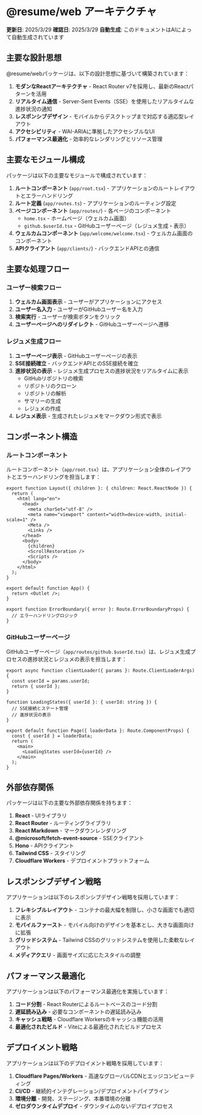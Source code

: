 # @resume/web アーキテクチャ

**更新日**: 2025/3/29
**確認日**: 2025/3/29
**自動生成**: このドキュメントはAIによって自動生成されています

## 主要な設計思想

@resume/webパッケージは、以下の設計思想に基づいて構築されています：

1. **モダンなReactアーキテクチャ** - React Router v7を採用し、最新のReactパターンを活用
2. **リアルタイム通信** - Server-Sent Events（SSE）を使用したリアルタイムな進捗状況の通知
3. **レスポンシブデザイン** - モバイルからデスクトップまで対応する適応型レイアウト
4. **アクセシビリティ** - WAI-ARIAに準拠したアクセシブルなUI
5. **パフォーマンス最適化** - 効率的なレンダリングとリソース管理

## 主要なモジュール構成

パッケージは以下の主要なモジュールで構成されています：

1. **ルートコンポーネント** (`app/root.tsx`) - アプリケーションのルートレイアウトとエラーハンドリング
2. **ルート定義** (`app/routes.ts`) - アプリケーションのルーティング設定
3. **ページコンポーネント** (`app/routes/`) - 各ページのコンポーネント
   - `home.tsx` - ホームページ（ウェルカム画面）
   - `github.$userId.tsx` - GitHubユーザーページ（レジュメ生成・表示）
4. **ウェルカムコンポーネント** (`app/welcome/welcome.tsx`) - ウェルカム画面のコンポーネント
5. **APIクライアント** (`app/clients/`) - バックエンドAPIとの通信

## 主要な処理フロー

### ユーザー検索フロー

1. **ウェルカム画面表示** - ユーザーがアプリケーションにアクセス
2. **ユーザー名入力** - ユーザーがGitHubユーザー名を入力
3. **検索実行** - ユーザーが検索ボタンをクリック
4. **ユーザーページへのリダイレクト** - GitHubユーザーページへ遷移

### レジュメ生成フロー

1. **ユーザーページ表示** - GitHubユーザーページの表示
2. **SSE接続確立** - バックエンドAPIとのSSE接続を確立
3. **進捗状況の表示** - レジュメ生成プロセスの進捗状況をリアルタイムに表示
   - GitHubリポジトリの検索
   - リポジトリのクローン
   - リポジトリの解析
   - サマリーの生成
   - レジュメの作成
4. **レジュメ表示** - 生成されたレジュメをマークダウン形式で表示

## コンポーネント構造

### ルートコンポーネント

ルートコンポーネント（`app/root.tsx`）は、アプリケーション全体のレイアウトとエラーハンドリングを担当します：

```tsx
export function Layout({ children }: { children: React.ReactNode }) {
  return (
    <html lang="en">
      <head>
        <meta charSet="utf-8" />
        <meta name="viewport" content="width=device-width, initial-scale=1" />
        <Meta />
        <Links />
      </head>
      <body>
        {children}
        <ScrollRestoration />
        <Scripts />
      </body>
    </html>
  );
}

export default function App() {
  return <Outlet />;
}

export function ErrorBoundary({ error }: Route.ErrorBoundaryProps) {
  // エラーハンドリングロジック
}
```

### GitHubユーザーページ

GitHubユーザーページ（`app/routes/github.$userId.tsx`）は、レジュメ生成プロセスの進捗状況とレジュメの表示を担当します：

```tsx
export async function clientLoader({ params }: Route.ClientLoaderArgs) {
  const userId = params.userId;
  return { userId };
}

function LoadingStates({ userId }: { userId: string }) {
  // SSE接続とステート管理
  // 進捗状況の表示
}

export default function Page({ loaderData }: Route.ComponentProps) {
  const { userId } = loaderData;
  return (
    <main>
      <LoadingStates userId={userId} />
    </main>
  );
}
```

## 外部依存関係

パッケージは以下の主要な外部依存関係を持ちます：

1. **React** - UIライブラリ
2. **React Router** - ルーティングライブラリ
3. **React Markdown** - マークダウンレンダリング
4. **@microsoft/fetch-event-source** - SSEクライアント
5. **Hono** - APIクライアント
6. **Tailwind CSS** - スタイリング
7. **Cloudflare Workers** - デプロイメントプラットフォーム

## レスポンシブデザイン戦略

アプリケーションは以下のレスポンシブデザイン戦略を採用しています：

1. **フレキシブルレイアウト** - コンテナの最大幅を制限し、小さな画面でも適切に表示
2. **モバイルファースト** - モバイル向けのデザインを基本とし、大きな画面向けに拡張
3. **グリッドシステム** - Tailwind CSSのグリッドシステムを使用した柔軟なレイアウト
4. **メディアクエリ** - 画面サイズに応じたスタイルの調整

## パフォーマンス最適化

アプリケーションは以下のパフォーマンス最適化を実施しています：

1. **コード分割** - React Routerによるルートベースのコード分割
2. **遅延読み込み** - 必要なコンポーネントの遅延読み込み
3. **キャッシュ戦略** - Cloudflare Workersのキャッシュ機能の活用
4. **最適化されたビルド** - Viteによる最適化されたビルドプロセス

## デプロイメント戦略

アプリケーションは以下のデプロイメント戦略を採用しています：

1. **Cloudflare Pages/Workers** - 高速なグローバルCDNとエッジコンピューティング
2. **CI/CD** - 継続的インテグレーション/デプロイメントパイプライン
3. **環境分離** - 開発、ステージング、本番環境の分離
4. **ゼロダウンタイムデプロイ** - ダウンタイムのないデプロイプロセス